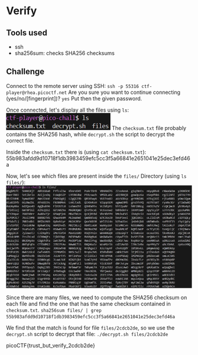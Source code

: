 # Verify

## Tools used
- ssh
- sha256sum: checks SHA256 checksums

## Challenge
Connect to the remote server using SSH: `ssh -p 55316 ctf-player@rhea.picoctf.net`
Are you sure you want to continue connecting (yes/no/[fingerprint])? `yes`
Put then the given password.

Once connected, let's display all the files using `ls`:
![alt text](image1.png)
The `checksum.txt` file probably contains the SHA256 hash, while `decrypt.sh` the script to decrypt the correct file.

Inside the `checksum.txt` there is (using `cat checksum.txt`):
55b983afdd9d10718f1db3983459efc5cc3f5a66841e2651041e25dec3efd46a

Now, let's see which files are present inside the `files/` Directory (using `ls files/`):
![alt text](image2.png)

Since there are many files, we need to compute the SHA256 checksum on each file and find the one that has the same checksum contained in `checksum.txt`.
`sha256sum files/ | grep 55b983afdd9d10718f1db3983459efc5cc3f5a66841e2651041e25dec3efd46a`

We find that the match is found for file `files/2cdcb2de`, so we use the `decrypt.sh` script to decrypt that file:
`./decrypt.sh files/2cdcb2de`

picoCTF{trust_but_verify_2cdcb2de}




